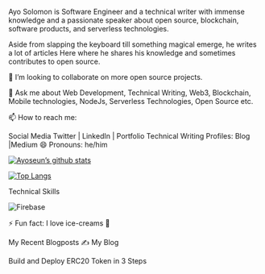 Ayo Solomon is Software Engineer and a technical writer with immense knowledge and a passionate speaker about open source, blockchain, software products, and serverless technologies.

Aside from slapping the keyboard till something magical emerge, he writes a lot of articles Here where he shares his knowledge and sometimes contributes to open source.

👯 I’m looking to collaborate on more open source projects.

💬 Ask me about Web Development, Technical Writing, Web3, Blockchain, Mobile technologies, NodeJs, Serverless Technologies, Open Source etc.

📫 How to reach me:

Social Media
Twitter | LinkedIn | Portfolio 
Technical Writing Profiles:
Blog |Medium 
😄 Pronouns: he/him


[![Ayoseun’s github stats](https://github-readme-stats.vercel.app/api?username=ayoseun)](https://github.com/yushi1007)

[![Top Langs](https://github-readme-stats.vercel.app/api/top-langs/?username=ayoseun&layout=compact)](https://github.com/yushi1007)

Technical Skills

![Firebase](https://img.shields.io/badge/Firebase-039BE5?style=for-the-badge&logo=Firebase&logoColor=white)

⚡ Fun fact: I love ice-creams 🥳

My Recent Blogposts ✍️
My Blog

Build and Deploy ERC20 Token in 3 Steps
